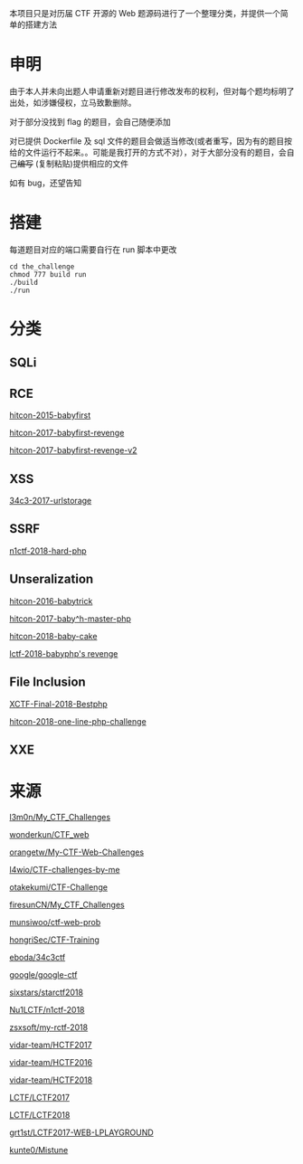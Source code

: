 本项目只是对历届 CTF 开源的 Web 题源码进行了一个整理分类，并提供一个简单的搭建方法

# 申明
由于本人并未向出题人申请重新对题目进行修改发布的权利，但对每个题均标明了出处，如涉嫌侵权，立马致歉删除。

对于部分没找到 flag 的题目，会自己随便添加

对已提供 Dockerfile 及 sql 文件的题目会做适当修改(或者重写，因为有的题目按给的文件运行不起来。。可能是我打开的方式不对），对于大部分没有的题目，会自己~~编写~~ (复制粘贴)提供相应的文件

如有 bug，还望告知

# 搭建
每道题目对应的端口需要自行在 run 脚本中更改

```shell
cd the_challenge
chmod 777 build run
./build
./run
```

# 分类

## SQLi

## RCE

[hitcon-2015-babyfirst](https://github.com/inory009/CTF-Web-Challenges/tree/master/RCE/hitcon-2015-babyfirst)

[hitcon-2017-babyfirst-revenge](https://github.com/inory009/CTF-Web-Challenges/tree/master/RCE/hitcon-2017-babyfirst-revenge)

[hitcon-2017-babyfirst-revenge-v2](https://github.com/inory009/CTF-Web-Challenges/tree/master/RCE/hitcon-2017-babyfirst-revenge-v2)

## XSS
[34c3-2017-urlstorage](https://github.com/inory009/CTF-Web-Challenges/tree/master/XSS/34c3-2017-urlstorage)


## SSRF
[n1ctf-2018-hard-php](https://github.com/inory009/CTF-Web-Challenges/tree/master/SSRF/n1ctf-2018-easy_harder_php)

## Unseralization
[hitcon-2016-babytrick](https://github.com/inory009/CTF-Web-Challenges/tree/master/Unserialization/hitcon-2016-babytrick)

[hitcon-2017-baby^h-master-php](https://github.com/inory009/CTF-Web-Challenges/tree/master/Unserialization/hitcon-2017-baby%5Eh-master-php)

[hitcon-2018-baby-cake](https://github.com/inory009/CTF-Web-Challenges/tree/master/Unserialization/hitcon-2018-baby-cake)

[lctf-2018-babyphp's revenge](https://github.com/inory009/CTF-Web-Challenges/tree/master/Unserialization/lctf-2018-babyphp's-revenge)

## File Inclusion
[XCTF-Final-2018-Bestphp](https://github.com/inory009/CTF-Web-Challenges/tree/master/File-Inclusion/XCTF-Final-2018-Bestphp)

[hitcon-2018-one-line-php-challenge](https://github.com/inory009/CTF-Web-Challenges/tree/master/File-Inclusion/hitcon-2018-one-line-php-challenge)

## XXE

# 来源
[l3m0n/My_CTF_Challenges](https://github.com/l3m0n/My_CTF_Challenges)

[wonderkun/CTF_web](https://github.com/wonderkun/CTF_web)

[orangetw/My-CTF-Web-Challenges](https://github.com/orangetw/My-CTF-Web-Challenges)

[l4wio/CTF-challenges-by-me](https://github.com/l4wio/CTF-challenges-by-me)

[otakekumi/CTF-Challenge](https://github.com/otakekumi/CTF-Challenge)

[firesunCN/My_CTF_Challenges](https://github.com/firesunCN/My_CTF_Challenges)

[munsiwoo/ctf-web-prob](https://github.com/munsiwoo/ctf-web-prob)

[hongriSec/CTF-Training](https://github.com/hongriSec/CTF-Training)

[eboda/34c3ctf](https://github.com/eboda/34c3ctf)

[google/google-ctf](https://github.com/google/google-ctf)

[sixstars/starctf2018](https://github.com/sixstars/starctf2018)

[Nu1LCTF/n1ctf-2018](https://github.com/Nu1LCTF/n1ctf-2018)

[zsxsoft/my-rctf-2018](https://github.com/zsxsoft/my-rctf-2018)

[vidar-team/HCTF2017](https://github.com/vidar-team/HCTF2017)

[vidar-team/HCTF2016](https://github.com/vidar-team/HCTF2016)

[vidar-team/HCTF2018](https://github.com/vidar-team/HCTF2018)

[LCTF/LCTF2017](https://github.com/LCTF/LCTF2017)

[LCTF/LCTF2018](https://github.com/LCTF/LCTF2018)

[grt1st/LCTF2017-WEB-LPLAYGROUND](https://github.com/grt1st/LCTF2017-WEB-LPLAYGROUND)

[kunte0/Mistune](https://github.com/kunte0/Mistune)